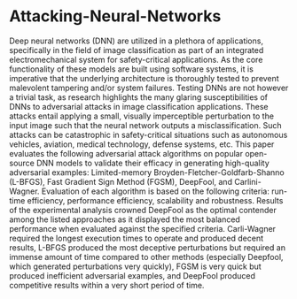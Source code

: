 # Attacking-Neural-Networks

Deep neural networks (DNN) are utilized in a plethora of applications, specifically in the field of image classification as part of an integrated electromechanical system for safety-critical applications. As the core functionality of these models are built using software systems, it is imperative that the underlying architecture is thoroughly tested to prevent malevolent tampering and/or system failures. Testing DNNs are not however a trivial task, as research highlights the many glaring susceptibilities of DNNs to adversarial attacks in image classification applications. These attacks entail applying a small, visually imperceptible perturbation to the input image such that the neural network outputs a misclassification. Such attacks can be catastrophic in safety-critical situations such as autonomous vehicles, aviation, medical technology, defense systems, etc. This paper evaluates the following adversarial attack algorithms on popular open-source DNN models to validate their efficacy in generating high-quality adversarial examples: Limited-memory Broyden-Fletcher-Goldfarb-Shanno (L-BFGS), Fast Gradient Sign Method (FGSM), DeepFool, and Carlini-Wagner. Evaluation of each algorithm is based on the following criteria: run-time efficiency, performance efficiency, scalability and robustness. Results of the experimental analysis crowned DeepFool as the optimal contender among the listed approaches as it displayed the most balanced performance when evaluated against the specified criteria. Carli-Wagner required the longest execution times to operate and produced decent results, L-BFGS produced the most deceptive perturbations but required an immense amount of time compared to other methods (especially Deepfool, which generated perturbations very quickly), FGSM is very quick but produced inefficient adversarial examples, and DeepFool produced competitive results within a very short period of time.
